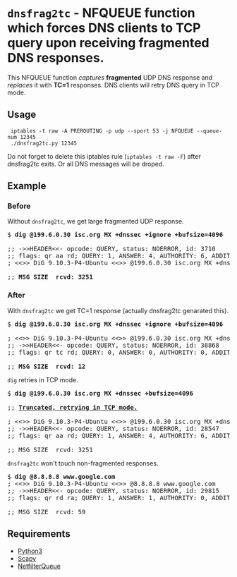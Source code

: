 # `dnsfrag2tc` - NFQUEUE function which forces DNS clients to TCP query upon receiving fragmented DNS responses.

This NFQUEUE function _captures_ **fragmented** UDP DNS response and _replaces_ it with **TC=1** responses. DNS clients will retry DNS query in TCP mode.

## Usage
```
 iptables -t raw -A PREROUTING -p udp --sport 53 -j NFQUEUE --queue-num 12345
 ./dnsfrag2tc.py 12345
```
Do not forget to delete this iptables rule (`iptables -t raw -F`) after dnsfrag2tc exits. Or all DNS messages will be droped.

## Example
### Before
Without `dnsfrag2tc`, we get large fragmented UDP response.
<pre>
$ <b>dig @199.6.0.30 isc.org MX +dnssec +ignore +bufsize=4096</b>

;; ->>HEADER<<- opcode: QUERY, status: NOERROR, id: 3710
;; flags: qr aa rd; QUERY: 1, ANSWER: 4, AUTHORITY: 6, ADDITIONAL: 27
; <<>> DiG 9.10.3-P4-Ubuntu <<>> @199.6.0.30 isc.org MX +dnssec +ignore

;; <b>MSG SIZE  rcvd: 3251</b>
</pre>

### After
With `dnsfrag2tc` we get TC=1 response (actually dnsfrag2tc genarated this).
<pre>
$ <b>dig @199.6.0.30 isc.org MX +dnssec +ignore +bufsize=4096</b>

; <<>> DiG 9.10.3-P4-Ubuntu <<>> @199.6.0.30 isc.org MX +dnssec +ignore
;; ->>HEADER<<- opcode: QUERY, status: NOERROR, id: 38868
;; flags: qr tc rd; QUERY: 0, ANSWER: 0, AUTHORITY: 0, ADDITIONAL: 0

;; <b>MSG SIZE  rcvd: 12</b>
</pre>

`dig` retries in TCP mode.
<pre>
$ <b>dig @199.6.0.30 isc.org MX +dnssec +bufsize=4096</b>

;; <b><u>Truncated, retrying in TCP mode.</u></b>

; <<>> DiG 9.10.3-P4-Ubuntu <<>> @199.6.0.30 isc.org MX +dnssec
;; ->>HEADER<<- opcode: QUERY, status: NOERROR, id: 28547
;; flags: qr aa rd; QUERY: 1, ANSWER: 4, AUTHORITY: 6, ADDITIONAL: 27

;; MSG SIZE  rcvd: 3251
</pre>

`dnsfrag2tc` won't touch non-fragmented responses.
<pre>
$ <b>dig @8.8.8.8 www.google.com</b>
; <<>> DiG 9.10.3-P4-Ubuntu <<>> @8.8.8.8 www.google.com
;; ->>HEADER<<- opcode: QUERY, status: NOERROR, id: 29815
;; flags: qr rd ra; QUERY: 1, ANSWER: 1, AUTHORITY: 0, ADDITIONAL: 1

;; MSG SIZE  rcvd: 59
</pre>

## Requirements
- [Python3](https://python.org/)
- [Scapy](https://scapy.net/)
- [NetfilterQueue](https://pypi.org/project/NetfilterQueue/)
